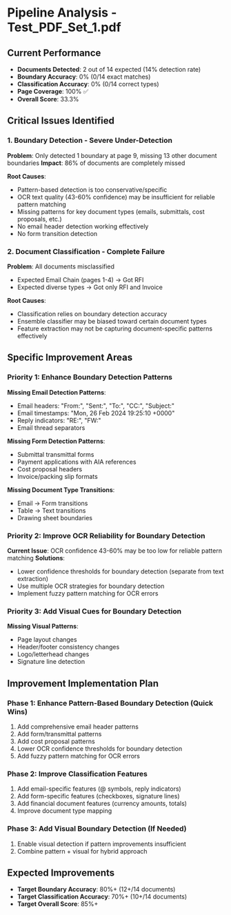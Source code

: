 # Pipeline Analysis - Test_PDF_Set_1.pdf

## Current Performance
- **Documents Detected**: 2 out of 14 expected (14% detection rate)
- **Boundary Accuracy**: 0% (0/14 exact matches)
- **Classification Accuracy**: 0% (0/14 correct types)
- **Page Coverage**: 100% ✅
- **Overall Score**: 33.3%

## Critical Issues Identified

### 1. Boundary Detection - Severe Under-Detection
**Problem**: Only detected 1 boundary at page 9, missing 13 other document boundaries
**Impact**: 86% of documents are completely missed

**Root Causes**:
- Pattern-based detection is too conservative/specific
- OCR text quality (43-60% confidence) may be insufficient for reliable pattern matching
- Missing patterns for key document types (emails, submittals, cost proposals, etc.)
- No email header detection working effectively
- No form transition detection

### 2. Document Classification - Complete Failure
**Problem**: All documents misclassified
- Expected Email Chain (pages 1-4) → Got RFI
- Expected diverse types → Got only RFI and Invoice

**Root Causes**:
- Classification relies on boundary detection accuracy
- Ensemble classifier may be biased toward certain document types
- Feature extraction may not be capturing document-specific patterns effectively

## Specific Improvement Areas

### Priority 1: Enhance Boundary Detection Patterns

**Missing Email Detection Patterns**:
- Email headers: "From:", "Sent:", "To:", "CC:", "Subject:"
- Email timestamps: "Mon, 26 Feb 2024 19:25:10 +0000"
- Reply indicators: "RE:", "FW:"
- Email thread separators

**Missing Form Detection Patterns**:
- Submittal transmittal forms
- Payment applications with AIA references
- Cost proposal headers
- Invoice/packing slip formats

**Missing Document Type Transitions**:
- Email → Form transitions
- Table → Text transitions
- Drawing sheet boundaries

### Priority 2: Improve OCR Reliability for Boundary Detection
**Current Issue**: OCR confidence 43-60% may be too low for reliable pattern matching
**Solutions**:
- Lower confidence thresholds for boundary detection (separate from text extraction)
- Use multiple OCR strategies for boundary detection
- Implement fuzzy pattern matching for OCR errors

### Priority 3: Add Visual Cues for Boundary Detection
**Missing Visual Patterns**:
- Page layout changes
- Header/footer consistency changes
- Logo/letterhead changes
- Signature line detection

## Improvement Implementation Plan

### Phase 1: Enhance Pattern-Based Boundary Detection (Quick Wins)
1. Add comprehensive email header patterns
2. Add form/transmittal patterns  
3. Add cost proposal patterns
4. Lower OCR confidence thresholds for boundary detection
5. Add fuzzy pattern matching for OCR errors

### Phase 2: Improve Classification Features
1. Add email-specific features (@ symbols, reply indicators)
2. Add form-specific features (checkboxes, signature lines)
3. Add financial document features (currency amounts, totals)
4. Improve document type mapping

### Phase 3: Add Visual Boundary Detection (If Needed)
1. Enable visual detection if pattern improvements insufficient
2. Combine pattern + visual for hybrid approach

## Expected Improvements
- **Target Boundary Accuracy**: 80%+ (12+/14 documents)
- **Target Classification Accuracy**: 70%+ (10+/14 documents)  
- **Target Overall Score**: 85%+